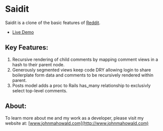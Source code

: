 # Saidit

Saidit is a clone of the basic features of [Reddit](http://www.reddit.com).

* [Live Demo](http://saidit-reddit.herokuapp.com/)

## Key Features:
1. Recursive rendering of child comments by mapping comment views in a hash to their parent node.
2. Generously segmented views keep code DRY allowing login to share boilerplate form data and comments to be recursively rendered within parent.
3. Posts model adds a proc to Rails has_many relationship to exclusivly select top-level comments.

## About:

To learn more about me and my work as a developer, please visit my website at: [www.johnmahowald.com](http://www.johnmahowald.com)